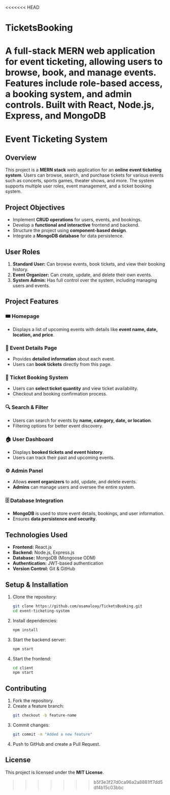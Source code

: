 <<<<<<< HEAD
# TicketsBooking
A full-stack MERN web application for event ticketing, allowing users to browse, book, and manage events. Features include role-based access, a booking system, and admin controls. Built with React, Node.js, Express, and MongoDB
=======
# Event Ticketing System

## Overview

This project is a **MERN stack** web application for an **online event ticketing system**. Users can browse, search, and purchase tickets for various events such as concerts, sports games, theater shows, and more. The system supports multiple user roles, event management, and a ticket booking system.

## Project Objectives

- Implement **CRUD operations** for users, events, and bookings.
- Develop a **functional and interactive** frontend and backend.
- Structure the project using **component-based design**.
- Integrate a **MongoDB database** for data persistence.

## User Roles

1. **Standard User:** Can browse events, book tickets, and view their booking history.
2. **Event Organizer:** Can create, update, and delete their own events.
3. **System Admin:** Has full control over the system, including managing users and events.

## Project Features

### 🎟️ Homepage

- Displays a list of upcoming events with details like **event name, date, location, and price**.

### 📄 Event Details Page

- Provides **detailed information** about each event.
- Users can **book tickets** directly from this page.

### 🛒 Ticket Booking System

- Users can **select ticket quantity** and view ticket availability.
- Checkout and booking confirmation process.

### 🔍 Search & Filter

- Users can search for events by **name, category, date, or location**.
- Filtering options for better event discovery.

### 🏠 User Dashboard

- Displays **booked tickets and event history**.
- Users can track their past and upcoming events.

### ⚙️ Admin Panel

- Allows **event organizers** to add, update, and delete events.
- **Admins** can manage users and oversee the entire system.

### 🗄️ Database Integration

- **MongoDB** is used to store event details, bookings, and user information.
- Ensures **data persistence and security**.

## Technologies Used

- **Frontend:** React.js
- **Backend:** Node.js, Express.js
- **Database:** MongoDB (Mongoose ODM)
- **Authentication:** JWT-based authentication
- **Version Control:** Git & GitHub

## Setup & Installation

1. Clone the repository:
   ```bash
   git clone https://github.com/osamaloay/TicketsBooking.git
   cd event-ticketing-system
   ```
2. Install dependencies:
   ```bash
   npm install
   ```
3. Start the backend server:
   ```bash
   npm start
   ```
4. Start the frontend:
   ```bash
   cd client
   npm start
   ```

## Contributing

1. Fork the repository.
2. Create a feature branch:
   ```bash
   git checkout -b feature-name
   ```
3. Commit changes:
   ```bash
   git commit -m "Added a new feature"
   ```
4. Push to GitHub and create a Pull Request.

## License

This project is licensed under the **MIT License**.



>>>>>>> b5f3e3f27d0ca96a2a8881ff7dd5df4b15c03bbc
